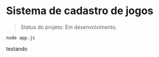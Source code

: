 <h1> Sistema de cadastro de jogos</h1>

>Status do projeto: Em desenvolvimento.

````
node app.js
````
testando

